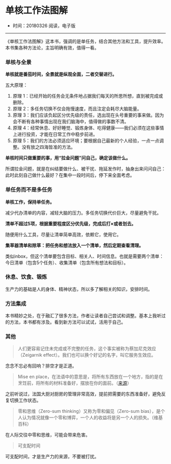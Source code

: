 # 单核工作法图解

- 时间：20180326 阅读，电子版

---

《单核工作法图解》这本书，强调的是单任务，结合其他方法和工具，提升效率。本书集各种方法论，主旨明确有效，值得一看。

### 单核与全景

**单核就是番茄时间，全景就是纵观全面，二者交替进行。**

五大原理：

1. 原理 1：已经开始的任务会无条件地占据我们每天的所思所想，直到被完成或删除。
2. 原理 2：多任务切换不仅会拖慢速度，而且注定会耗尽大脑能量。
3. 原理 3：我们应该负起区分优先级的责任，选出现在头号重要的事来做。因为会不断有各种事情出现在我们脑海中，值得做的事数不清。
4. 原理 4：经常休息、好好睡觉、锻炼身体、吃得健康——我们必须在这些事情上进行投资，才能在日常工作中稳步前进。
5. 原理 5：我们的方法必须适应环境；要根据自己最新的个人经验，一点一点调整。没有放之四海皆准的方法。


**单核时间只做重要的事，用“拉金问题”问自己，确定该做什么。**

所谓拉金问题，就是在纠结要做什么、被干扰、拖延发作时，抽身出来问问自己：此时此刻自己做什么最好？在集中一段时间后，停下来全面考虑。

### 单任务而不是多任务

**单核工作，保持单任务。**

减少代办清单的内容，减轻大脑的压力。多任务切换代价巨大，尽量避免干扰。

**清单不超过5项，根据重要程度区分优先级，完成后打×或者划去。**

随便用什么工具，尽量让清单简单高效，依赖它，使用它。

**集草器清单和除草：把任务和想法放入一个清单，然后定期查看清理。**

类似inbox，但这个清单要包含目标、相关人、时间信息。也就是需要两个清单：今日清单（包含5个任务）、收集清单（包含所有想法和目标）。

### 休息、饮食、锻炼

生产力的基础是人的身体、精神状态，所以多了解相关的知识，安排时间。

### 方法集成

本书精妙之处，在于融汇了很多方法，作者让读者自己尝试和调整。基本上我听过的方法，本书都有涉及。看到新方法可以试试，活用于自己。

### 其他

> 人们更容易记住未完成或不完整的任务，这个事实被称为蔡加尼克效应（Zeigarnik effect）。我们也可以换个好记的名字，叫它服务生效应。

念念不忘必有回响？排空才是正道。

> Mise en place，在法语中的意思是，将所有东西放在一个地方，指的是在烹饪前，将所有的材料准备好，摆放在你的面前。（[来源](https://www.jianshu.com/p/84145a9dec9e)）

之前听说过，法国大厨对厨房的管理非常高效，提前把需要的东西准备好，避免反复切换工作状态。

> 零和思维（Zero-sum thinking）又称为零和偏见（Zero-sum bias），是个人认为情况就像一个零和博弈，一个人的收益将是另一个人的损失。（维基百科）

在人际交往中零和思维，可能会带来危害。

> 可支配时间

可支配时间，才是生产力的来源，不要被打扰。

